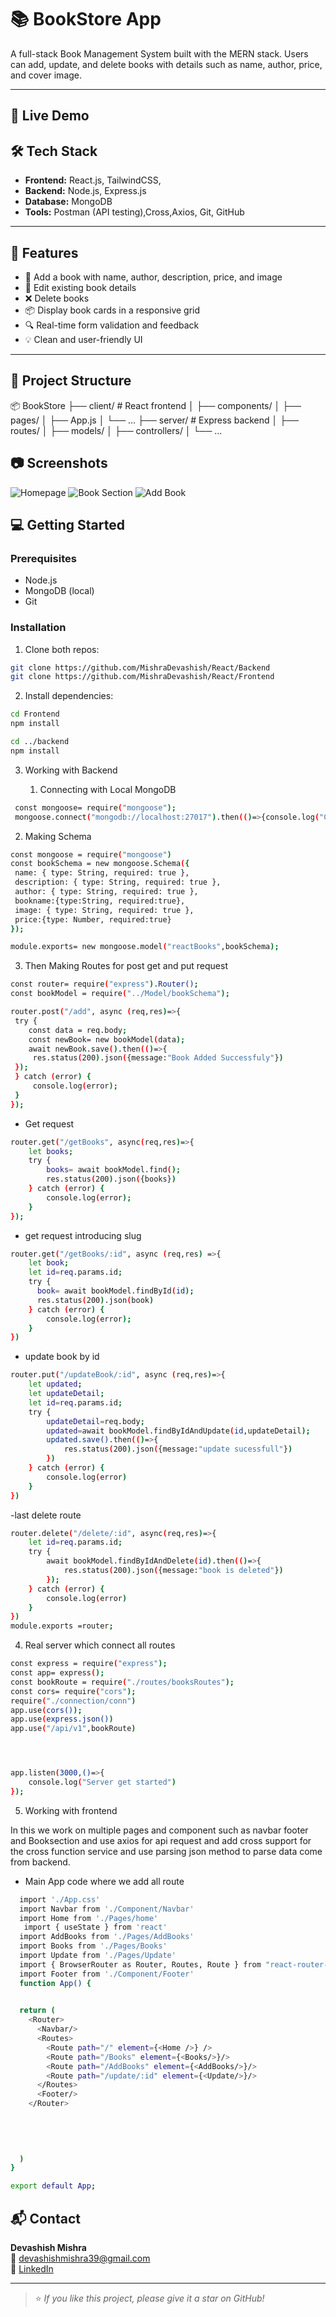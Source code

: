 # 📚 BookStore App

A full-stack Book Management System built with the MERN stack. Users can add, update, and delete books with details such as name, author, price, and cover image.

---

## 🔗 Live Demo


## 🛠 Tech Stack

- **Frontend:** React.js, TailwindCSS,  
- **Backend:** Node.js, Express.js
- **Database:** MongoDB
- **Tools:** Postman (API testing),Cross,Axios, Git, GitHub

---

## 🚀 Features

- 📄 Add a book with name, author, description, price, and image
- 📝 Edit existing book details
- ❌ Delete books
- 📦 Display book cards in a responsive grid
- 🔍 Real-time form validation and feedback
- 💡 Clean and user-friendly UI

---

## 📁 Project Structure

📦 BookStore
├── client/ # React frontend
│ ├── components/
│ ├── pages/
│ ├── App.js
│ └── ...
├── server/ # Express backend
│ ├── routes/
│ ├── models/
│ ├── controllers/
│ └── ...
 
## 📷 Screenshots
 
 ![Homepage](./imgss/Screenshot%202025-06-16%20223015.png)
![Book Section](./imgss/Screenshot%202025-06-16%20223033.png)
![Add Book](./imgss/Screenshot%202025-06-16%20223052.png)

## 💻 Getting Started

### Prerequisites
- Node.js
- MongoDB (local)
- Git

### Installation

1. Clone both repos:

```bash
git clone https://github.com/MishraDevashish/React/Backend
git clone https://github.com/MishraDevashish/React/Frontend
```

2. Install dependencies:
 ```bash
 cd Frontend
npm install

cd ../backend
npm install 
```
3. Working with Backend

   1. Connecting with Local MongoDB
  ```bash
   const mongoose= require("mongoose");
   mongoose.connect("mongodb://localhost:27017").then(()=>{console.log("Connected")})
  ``` 
   2. Making Schema 
   ```bash
   const mongoose = require("mongoose")
   const bookSchema = new mongoose.Schema({
    name: { type: String, required: true },
    description: { type: String, required: true },
    author: { type: String, required: true },
    bookname:{type:String, required:true},
    image: { type: String, required: true },
    price:{type: Number, required:true}
});

module.exports= new mongoose.model("reactBooks",bookSchema);
```
   3. Then Making Routes for post get and put request
   ```bash
   const router= require("express").Router();
const bookModel = require("../Model/bookSchema");

router.post("/add", async (req,res)=>{
    try {
       const data = req.body;
       const newBook= new bookModel(data);
       await newBook.save().then(()=>{
        res.status(200).json({message:"Book Added Successfuly"})
    }); 
    } catch (error) {
        console.log(error);
    }
});
```

- Get request
```bash
router.get("/getBooks", async(req,res)=>{
    let books;
    try {
        books= await bookModel.find();
        res.status(200).json({books})
    } catch (error) {
        console.log(error);
    }
});
```
- get request introducing slug
```bash
router.get("/getBooks/:id", async (req,res) =>{
    let book;
    let id=req.params.id;
    try {
      book= await bookModel.findById(id);
      res.status(200).json(book)  
    } catch (error) {
        console.log(error);
    }
})
 ```
 - update book by id
```bash
router.put("/updateBook/:id", async (req,res)=>{
    let updated;
    let updateDetail;
    let id=req.params.id;
    try {
        updateDetail=req.body;
        updated=await bookModel.findByIdAndUpdate(id,updateDetail);
        updated.save().then(()=>{
            res.status(200).json({message:"update sucessfull"})
        })
    } catch (error) {
        console.log(error)
    }
})
```
-last delete route
```bash
router.delete("/delete/:id", async(req,res)=>{
    let id=req.params.id;
    try {
        await bookModel.findByIdAndDelete(id).then(()=>{
            res.status(200).json({message:"book is deleted"})
        });
    } catch (error) {
        console.log(error)
    }
})
module.exports =router;
```
4. Real server which connect all routes
```bash
const express = require("express");
const app= express();
const bookRoute = require("./routes/booksRoutes");
const cors= require("cors");
require("./connection/conn")
app.use(cors());
app.use(express.json())
app.use("/api/v1",bookRoute)




app.listen(3000,()=>{
    console.log("Server get started")
});
```
5. Working with frontend
<p>In this we work on multiple pages and component such as navbar footer and Booksection and use axios for api request and add cross support for the cross function service and use parsing json method to parse data come from backend.</p>

- Main App code where we add all route
```bash
  import './App.css'
  import Navbar from './Component/Navbar'
  import Home from './Pages/home'
   import { useState } from 'react'
  import AddBooks from './Pages/AddBooks'
  import Books from './Pages/Books'
  import Update from './Pages/Update'
  import { BrowserRouter as Router, Routes, Route } from "react-router-dom"; 
  import Footer from './Component/Footer'
  function App() {
  

  return (
    <Router>
      <Navbar/>
      <Routes>
        <Route path="/" element={<Home />} />
        <Route path="/Books" element={<Books/>}/>
        <Route path="/AddBooks" element={<AddBooks/>}/>
        <Route path="/update/:id" element={<Update/>}/>
      </Routes>
      <Footer/>
    </Router>
    
   

    
    
  )
}

export default App;
```
## 📬 Contact

**Devashish Mishra**  
📧 devashishmishra39@gmail.com  
🔗 [LinkedIn](https://www.linkedin.com/in/mishra-devashish11/)  

---

> ⭐ *If you like this project, please give it a star on GitHub!*  